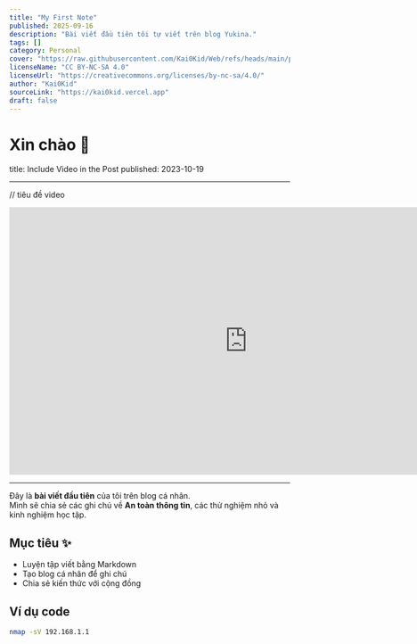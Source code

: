 ```yaml
---
title: "My First Note"
published: 2025-09-16
description: "Bài viết đầu tiên tôi tự viết trên blog Yukina."
tags: []
category: Personal
cover: "https://raw.githubusercontent.com/Kai0Kid/Web/refs/heads/main/pictures/logokid.jpg"
licenseName: "CC BY-NC-SA 4.0"
licenseUrl: "https://creativecommons.org/licenses/by-nc-sa/4.0/"
author: "Kai0Kid"
sourceLink: "https://kai0kid.vercel.app"
draft: false
---
```


# Xin chào 👋
title: Include Video in the Post
published: 2023-10-19

------------
// tiêu đề video

<iframe width="853" height="480" src="https://www.youtube.com/embed/oAK33yxVaQs" title="CapCut GenZ | P317 - Tổng Hợp Những Mẫu CapCut Gái Xinh Bổ Mắt Và Hot Dance Trên TikTok" frameborder="0" allow="accelerometer; autoplay; clipboard-write; encrypted-media; gyroscope; picture-in-picture; web-share" referrerpolicy="strict-origin-when-cross-origin" allowfullscreen></iframe>

--------

Đây là **bài viết đầu tiên** của tôi trên blog cá nhân.  
Mình sẽ chia sẻ các ghi chú về **An toàn thông tin**, các thử nghiệm nhỏ và kinh nghiệm học tập.

## Mục tiêu ✨

- Luyện tập viết bằng Markdown
- Tạo blog cá nhân để ghi chú
- Chia sẻ kiến thức với cộng đồng


## Ví dụ code

```bash
nmap -sV 192.168.1.1

